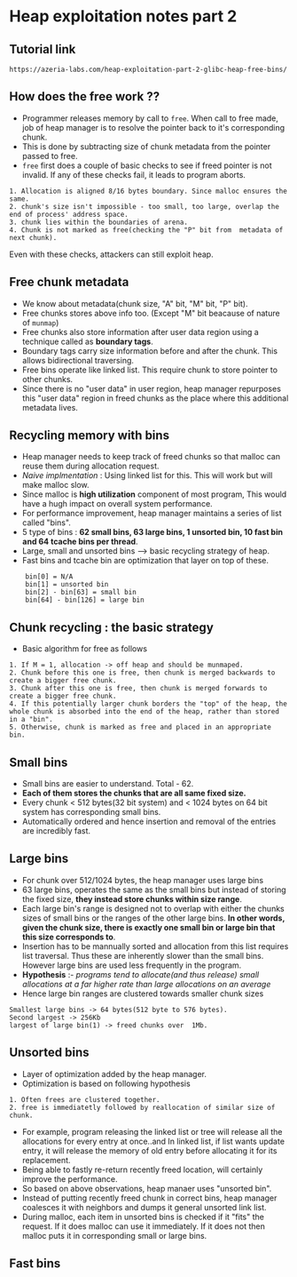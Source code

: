 # Heap exploitation notes part 2

## Tutorial link
```
https://azeria-labs.com/heap-exploitation-part-2-glibc-heap-free-bins/
```

## How does the free work ??
- Programmer releases memory by call to `free`. When call to free made, job of heap manager is to resolve the pointer back to it's corresponding chunk.
- This is done by subtracting size of chunk metadata from the pointer passed to free.
- `free` first does a couple of basic checks to see if freed pointer is not invalid. If any of these checks fail, it leads to program aborts.
```
1. Allocation is aligned 8/16 bytes boundary. Since malloc ensures the same.
2. chunk's size isn't impossible - too small, too large, overlap the end of process' address space.
3. chunk lies within the boundaries of arena.
4. Chunk is not marked as free(checking the "P" bit from  metadata of next chunk).
```
Even with these checks, attackers can still exploit heap.

## Free chunk metadata

- We know about metadata(chunk size, "A" bit, "M" bit, "P" bit).
- Free chunks stores above info too. (Except "M" bit beacause of nature of `munmap`)
- Free chunks also store information after user data region using a technique called as **boundary tags**. 
- Boundary tags carry size information  before and after the chunk. This allows bidirectional traversing.
- Free bins operate like linked list. This require chunk to store pointer to other chunks.
- Since there is no "user data" in user region, heap manager repurposes this "user data" region in freed chunks as the place where this additional metadata lives.

## Recycling memory with bins
- Heap manager needs to keep track of freed chunks so that malloc can reuse them during allocation request.
- *Naive implmentation* : Using linked list for this. This will work but will make malloc slow.
- Since malloc is **high utilization** component of most program, This would have a hugh impact on overall system performance.
- For performance improvement, heap manager maintains a series of list called "bins".
- 5 type of bins : **62 small bins, 63 large bins, 1 unsorted bin, 10 fast bin and 64 tcache bins per thread**.
- Large, small and unsorted bins --> basic recycling strategy of heap.
- Fast bins and  tcache bin are optimization that layer on top of these.

```
    bin[0] = N/A
    bin[1] = unsorted bin
    bin[2] - bin[63] = small bin
    bin[64] - bin[126] = large bin
```
## Chunk recycling : the basic strategy
- Basic algorithm for free as follows
```
1. If M = 1, allocation -> off heap and should be munmaped.
2. Chunk before this one is free, then chunk is merged backwards to create a bigger free chunk.
3. Chunk after this one is free, then chunk is merged forwards to create a bigger free chunk.
4. If this potentially larger chunk borders the "top" of the heap, the whole chunk is absorbed into the end of the heap, rather than stored in a "bin".
5. Otherwise, chunk is marked as free and placed in an appropriate bin.
```

## Small bins
- Small bins are easier to understand. Total - 62.
- **Each of them stores the chunks that are all same fixed size.**
- Every chunk < 512 bytes(32 bit system) and < 1024 bytes on 64 bit system has corresponding small bins.
- Automatically ordered and hence insertion and removal of the entries are incredibly fast.

## Large bins
- For chunk over 512/1024 bytes, the heap manager uses large bins
- 63 large bins, operates the same as the small bins but instead of storing the fixed size,  **they instead store chunks within size range**.
- Each large bin's range is designed not to overlap with either the chunks sizes of small bins or the ranges of the other large bins. **In other words, given the chunk size, there is exactly one small bin or large bin that this size corresponds to**.
- Insertion has to be mannually sorted and allocation from this list requires list traversal. Thus these are inherently slower than the small bins. However
large bins are used less frequently in the program.
- **Hypothesis** :- *programs tend to allocate(and thus release) small allocations at a far higher rate than large allocations on an average*
- Hence large bin ranges are clustered towards smaller chunk sizes
```
Smallest large bins -> 64 bytes(512 byte to 576 bytes).
Second largest -> 256Kb
largest of large bin(1) -> freed chunks over  1Mb.
``` 

## Unsorted bins
- Layer of optimization added by the heap manager.
- Optimization is based on following hypothesis
```
1. Often frees are clustered together.
2. free is immediatetly followed by reallocation of similar size of chunk.
```
- For example, program releasing the linked list or tree will release all the allocations for every entry at once..and In linked list, if list wants update entry, it will release the memory of old entry before allocating it for its replacement.
- Being able to fastly re-return recently freed location, will certainly improve the performance.
- So based on above observations, heap manaer uses "unsorted bin". 
- Instead of putting recently freed chunk in correct bins, heap manager coalesces it with neighbors and dumps it general unsorted link list.
- During malloc, each item in unsorted bins is checked if it "fits" the request. If it does malloc can use it immediately. If it does not then malloc puts it in corresponding small or large bins.

## Fast bins


